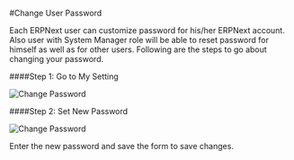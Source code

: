 #Change User Password

Each ERPNext user can customize password for his/her ERPNext account. Also user with System Manager role will be able to reset password for himself as well as for other users. Following are the steps to go about changing your password.


####Step 1: Go to My Setting

<img alt="Change Password" class="screenshot" src="/assets/erpnext_docs/assets/img/articles/change-password-1.png">

####Step 2: Set New Password

<img alt="Change Password" class="screenshot" src="/assets/erpnext_docs/assets/img/articles/change-password-2.png">

Enter the new password and save the form to save changes.


<!-- markdown -->